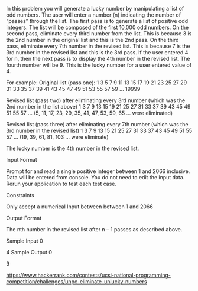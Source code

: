 In this problem you will generate a lucky number by manipulating a list of odd numbers. The user will enter a number (n) indicating the number of “passes” through the list. The first pass is to generate a list of positive odd integers. The list will be composed of the first 10,000 odd numbers. On the second pass, eliminate every third number from the list. This is because 3 is the 2nd number in the original list and this is the 2nd pass. On the third pass, eliminate every 7th number in the revised list. This is because 7 is the 3rd number in the revised list and this is the 3rd pass. If the user entered 4 for n, then the next pass is to display the 4th number in the revised list. The fourth number will be 9. This is the lucky number for a user entered value of 4.

For example: Original list (pass one): 1 3 5 7 9 11 13 15 17 19 21 23 25 27 29 31 33 35 37 39 41 43 45 47 49 51 53 55 57 59 … 19999

Revised list (pass two) after eliminating every 3rd number (which was the 2nd number in the list above) 1 3 7 9 13 15 19 21 25 27 31 33 37 39 43 45 49 51 55 57 … (5, 11, 17, 23, 29, 35, 41, 47, 53, 59, 65 … were eliminated)

Revised list (pass three) after eliminating every 7th number (which was the 3rd number in the revised list) 1 3 7 9 13 15 21 25 27 31 33 37 43 45 49 51 55 57 … (19, 39, 61, 81, 103 … were eliminate)

The lucky number is the 4th number in the revised list.

Input Format

Prompt for and read a single positive integer between 1 and 2066 inclusive. Data will be entered from console. You do not need to edit the input data. Rerun your application to test each test case.

Constraints

Only accept a numerical Input between between 1 and 2066

Output Format

The nth number in the revised list after n – 1 passes as described above.

Sample Input 0

4
Sample Output 0

9


https://www.hackerrank.com/contests/ucsi-national-programming-competition/challenges/unpc-eliminate-unlucky-numbers
